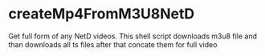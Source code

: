 # createMp4FromM3U8NetD
Get full form of any NetD videos. This shell script downloads m3u8 file and than downloads all ts files after that concate them for full video

